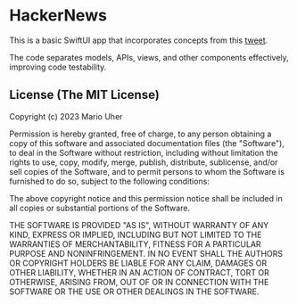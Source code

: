 # HackerNews

This is a basic SwiftUI app that incorporates concepts from this [tweet](https://twitter.com/dimillian/status/1737776298364203211?s=12&t=mGnpc2gmMGEcbjpRh53H6Q).

The code separates models, APIs, views, and other components effectively, improving code testability.

## License (The MIT License)

Copyright (c) 2023 Mario Uher

Permission is hereby granted, free of charge, to any person obtaining a copy
of this software and associated documentation files (the "Software"), to deal
in the Software without restriction, including without limitation the rights
to use, copy, modify, merge, publish, distribute, sublicense, and/or sell
copies of the Software, and to permit persons to whom the Software is
furnished to do so, subject to the following conditions:

The above copyright notice and this permission notice shall be included in all
copies or substantial portions of the Software.

THE SOFTWARE IS PROVIDED "AS IS", WITHOUT WARRANTY OF ANY KIND, EXPRESS OR
IMPLIED, INCLUDING BUT NOT LIMITED TO THE WARRANTIES OF MERCHANTABILITY,
FITNESS FOR A PARTICULAR PURPOSE AND NONINFRINGEMENT. IN NO EVENT SHALL THE
AUTHORS OR COPYRIGHT HOLDERS BE LIABLE FOR ANY CLAIM, DAMAGES OR OTHER
LIABILITY, WHETHER IN AN ACTION OF CONTRACT, TORT OR OTHERWISE, ARISING FROM,
OUT OF OR IN CONNECTION WITH THE SOFTWARE OR THE USE OR OTHER DEALINGS IN THE
SOFTWARE.
